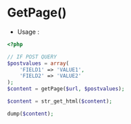 # GetPage()


* Usage : 

```php
<?php

// IF POST QUERY
$postvalues = array(
    'FIELD1' => 'VALUE1',
    'FIELD2' => 'VALUE2'
);
$content = getPage($url, $postvalues);

$content = str_get_html($content);

dump($content);

```
